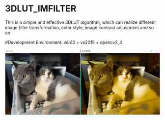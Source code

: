 # 3DLUT_IMFILTER
This is a simple and effective 3DLUT algorithm, which can realize different image filter transformation, color style, image contrast adjustment and so on  


#Development Environment: win10 + vs2015 + opencv3_4


![image](https://github.com/oraclBH/3DLUT_IMFILTER/blob/main/Screenshots/filter.jpg)
